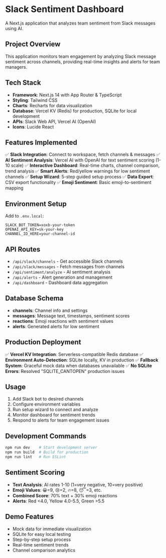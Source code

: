 # Slack Sentiment Dashboard

A Next.js application that analyzes team sentiment from Slack messages using AI.

## Project Overview
This application monitors team engagement by analyzing Slack message sentiment across channels, providing real-time insights and alerts for team managers.

## Tech Stack
- **Framework**: Next.js 14 with App Router & TypeScript
- **Styling**: Tailwind CSS  
- **Charts**: Recharts for data visualization
- **Database**: Vercel KV (Redis) for production, SQLite for local development
- **APIs**: Slack Web API, Vercel AI (OpenAI)
- **Icons**: Lucide React

## Features Implemented
✅ **Slack Integration**: Connect to workspace, fetch channels & messages
✅ **AI Sentiment Analysis**: Vercel AI with OpenAI for text sentiment scoring (1-10 scale)
✅ **Interactive Dashboard**: Real-time charts, channel comparison, trend analysis
✅ **Smart Alerts**: Red/yellow warnings for low sentiment channels
✅ **Setup Wizard**: 5-step guided setup process
✅ **Data Export**: CSV export functionality
✅ **Emoji Sentiment**: Basic emoji-to-sentiment mapping

## Environment Setup
Add to `.env.local`:
```
SLACK_BOT_TOKEN=xoxb-your-token
OPENAI_API_KEY=sk-your-key
CHANNEL_ID_HERE=your-channel-id
```

## API Routes
- `/api/slack/channels` - Get accessible Slack channels
- `/api/slack/messages` - Fetch messages from channels  
- `/api/sentiment/analyze` - AI sentiment analysis
- `/api/alerts` - Alert generation and management
- `/api/dashboard` - Dashboard data aggregation

## Database Schema
- **channels**: Channel info and settings
- **messages**: Message text, timestamps, sentiment scores
- **reactions**: Emoji reactions with sentiment values  
- **alerts**: Generated alerts for low sentiment

## Production Deployment
✅ **Vercel KV Integration**: Serverless-compatible Redis database
✅ **Environment Auto-Detection**: SQLite locally, KV in production
✅ **Fallback System**: Graceful mock data when databases unavailable
✅ **No SQLite Errors**: Resolved "SQLITE_CANTOPEN" production issues

## Usage
1. Add Slack bot to desired channels
2. Configure environment variables
3. Run setup wizard to connect and analyze
4. Monitor dashboard for sentiment trends
5. Respond to alerts for team engagement issues

## Development Commands
```bash
npm run dev    # Start development server
npm run build  # Build for production  
npm run lint   # Run ESLint
```

## Sentiment Scoring
- **Text Analysis**: AI rates 1-10 (1=very negative, 10=very positive)
- **Emoji Values**: 😀=9, 😢=2, 🔥=8, 😴=3, etc.
- **Combined Score**: 70% text + 30% emoji reactions
- **Alerts**: Red <4.0, Yellow 4.0-5.5, Green >5.5

## Demo Features
- Mock data for immediate visualization
- SQLite for easy local testing
- Step-by-step setup process
- Real-time sentiment trends
- Channel comparison analytics